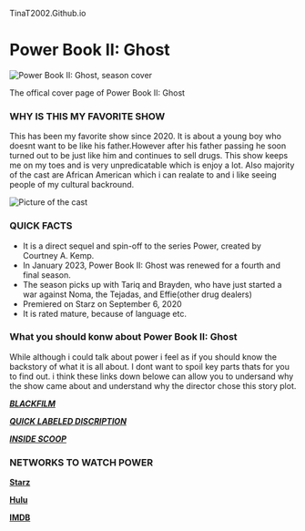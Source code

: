  TinaT2002.Github.io
 # Power Book II: Ghost ##
 
 ![Power Book II: Ghost, season cover](https://play-lh.googleusercontent.com/HaTPwS8_GfXviaIL2Ln15jOCB3fncwLdW7IGe4bbpZYUPG5ZXxxPX8iKVpkUNiGjoAoxiKdBOTNOcX7Jycs=w480-h960-rw)
 
 The offical cover page of Power Book II: Ghost

 
 ### WHY IS THIS MY FAVORITE SHOW ###
 
 This has been my favorite show since 2020. It is about a young boy who doesnt want to be like his father.However after his father passing he soon turned out to be just like him and continues to sell drugs. This show keeps me on my toes and is very unpredicatable which is enjoy a lot. Also majority of the cast are African American which i can realate to and i like seeing people of my cultural backround.

 ![Picture of the cast](https://images.squarespace-cdn.com/content/v1/5efce5920d28887981c5bd9b/ad834a2a-9517-4090-a1ed-63faa45ceff8/Power+Book+II+Ghost+Season+3+cast.jpg?format=2500w)
 
 ### QUICK FACTS ###
 + It is a direct sequel and spin-off to the series Power, created by Courtney A. Kemp.
 + In January 2023, Power Book II: Ghost was renewed for a fourth and final season.
 + The season picks up with Tariq and Brayden, who have just started a war against Noma, the Tejadas, and Effie(other drug dealers)
 + Premiered on Starz on September 6, 2020
 + It is rated mature, because of language etc.

### What you should konw about Power Book II: Ghost ###

While although i could talk about power i feel as if you should know the backstory of what it is all about. I dont want to spoil key parts thats for you to find out. i think these links down belowe can allow you to undersand why the show came about and understand why the director chose this story plot.

[***BLACKFILM***](https://www.blackfilmandtv.com/exclusives/exclusive-power-book-ii-ghost-season-3-cast-interviews)

[***QUICK LABELED DISCRIPTION***](https://en.wikipedia.org/wiki/Power_Book_II:_Ghost)

[***INSIDE SCOOP***](https://www.directv.com/insider/power-book-ii-ghost-season-4/#:~:text=Power%20Book%20II%3A%20Ghost%20is,Ghost%20centers%20on%20Tariq%20St.)

### NETWORKS TO WATCH POWER ###

[**Starz**](https://www.starz.com/us/en/series/power-book-ii-ghost/58002)

[**Hulu**](https://www.hulu.com/series/power-book-ii-ghost-6774f5b4-c4e7-440c-b641-764f4c40dfa6?&cmp=10435&utm_source=google&utm_medium=cpc&utm_campaign=BM+SEM+STARZ&utm_term=hulu%20power%20book%202&gad_source=1&gclid=Cj0KCQjwsuSzBhCLARIsAIcdLm6IEhBx_GFnA3esVTtaGv4ymaOXSpf12Xc5uhdWbUdlwHqU-0BW4RAaAhYmEALw_wcB&gclsrc=aw.ds)

[**IMDB**](https://www.imdb.com/title/tt10732104/)


   

